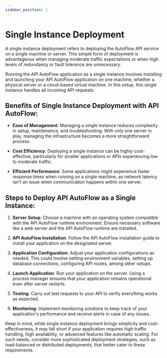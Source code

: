 ```yaml
---
sidebar_position: 1
---
```



# Single Instance Deployment

A single instance deployment refers to deploying the AutoFlow API service on a single machine or server. This simple form of deployment is advantageous when managing moderate traffic expectations or when high levels of redundancy or fault tolerance are unnecessary.

Running the API AutoFlow application as a single instance involves installing and launching your API AutoFlow application on one machine, whether a physical server or a cloud-based virtual machine. In this setup, this single instance handles all incoming API requests.

## Benefits of Single Instance Deployment with API AutoFlow:

- **Ease of Management**: Managing a single instance reduces complexity in setup, maintenance, and troubleshooting. With only one server in play, managing the infrastructure becomes a more straightforward process.

- **Cost Efficiency**: Deploying a single instance can be highly cost-effective, particularly for smaller applications or APIs experiencing low to moderate traffic.

- **Efficient Performance**: Some applications might experience faster response times when running on a single machine, as network latency isn't an issue when communication happens within one server.

## Steps to Deploy API AutoFlow as a Single Instance:

1. **Server Setup**: Choose a machine with an operating system compatible with the API AutoFlow runtime environment. Ensure necessary software like a web server and the API AutoFlow runtime are installed.

2. **API AutoFlow Installation**: Follow the API AutoFlow installation guide to install your application on the designated server.

3. **Application Configuration**: Adjust your application configurations as needed. This could involve setting environment variables, setting up database connections, configuring API routes, among other setups.

4. **Launch Application**: Run your application on the server. Using a process manager ensures that your application remains operational even after server restarts.

5. **Testing**: Carry out test requests to your API to verify everything works as expected.

6. **Monitoring**: Implement monitoring solutions to keep track of your application's performance and receive alerts in case of any issues.

Keep in mind, while single instance deployment brings simplicity and cost-effectiveness, it may fall short if your application requires high traffic handling, high availability, or advanced features like automatic scaling. For such needs, consider more sophisticated deployment strategies, such as load-balanced or distributed deployments, that better cater to these requirements.